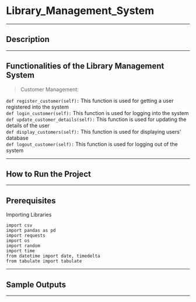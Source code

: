 # Library_Management_System
---
## Description
---
## Functionalities of the Library Management System

>Customer Management: <br>

`def register_customer(self):` 
This function is used for getting a user registered into the system <br>
`def login_customer(self):` 
This function is used for logging into the system <br>
`def update_customer_details(self):`
This function is used for updating the details of the user  <br>
`def display_customers(self):`
This function is used for displaying users' database  <br>
`def logout_customer(self):`
This function is used for logging out of the system  <br>

---
## How to Run the Project
---
## Prerequisites
Importing Libraries
```
import csv
import pandas as pd
import requests
import os
import random
import time
from datetime import date, timedelta
from tabulate import tabulate
```
---
## Sample Outputs
---
